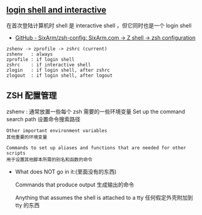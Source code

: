 ## [login shell and interactive](https://zsh.sourceforge.io/Guide/zshguide02.html)
在首次登陆计算机时 shell 是 interactive shell ，但它同时也是一个 login shell


- [GitHub - SixArm/zsh-config: SixArm.com → Z shell → zsh configuration](https://github.com/SixArm/zsh-config)
````
zshenv -> zprofile -> zshrc (current)
zshenv   : always
zprofile : if login shell
zshrc    : if interactive shell
zlogin   : if login shell, after zshrc
zlogout  : if login shell, after logout
````

## ZSH 配置管理

zshenv : 通常放置一些每个 zsh 需要的一些环境变量
    Set up the command search path
    设置命令搜索路径

    Other important environment variables
    其他重要的环境变量

    Commands to set up aliases and functions that are needed for other scripts
    用于设置其他脚本所需的别名和函数的命令

- What does NOT go in it:(里面没有的东西)

    Commands that produce output
    生成输出的命令

    Anything that assumes the shell is attached to a tty
    任何假定外壳附加到 tty 的东西
